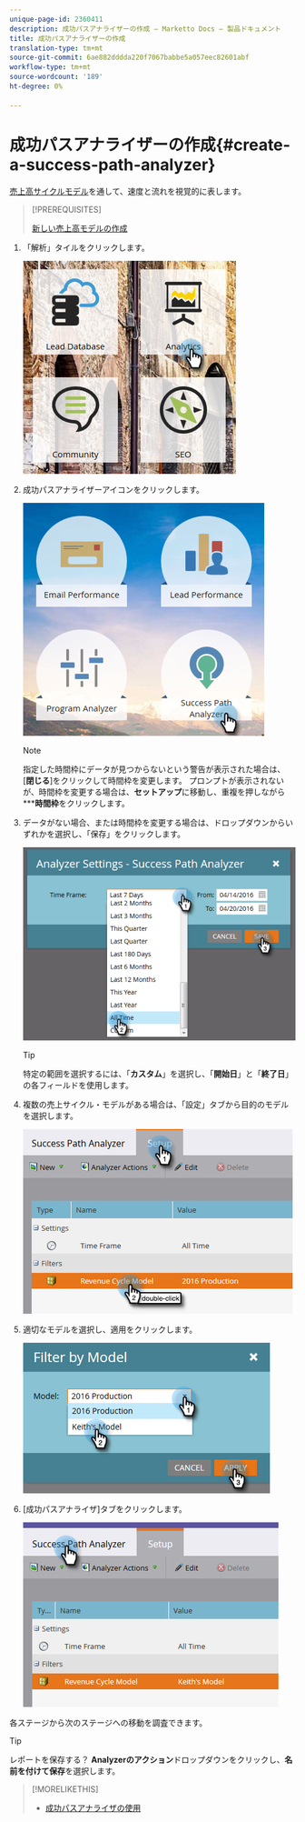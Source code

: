 ```yaml
---
unique-page-id: 2360411
description: 成功パスアナライザーの作成 — Marketto Docs — 製品ドキュメント
title: 成功パスアナライザーの作成
translation-type: tm+mt
source-git-commit: 6ae882dddda220f7067babbe5a057eec82601abf
workflow-type: tm+mt
source-wordcount: '189'
ht-degree: 0%

---
```



# 成功パスアナライザーの作成{#create-a-success-path-analyzer}

[売上高サイクルモデル](https://docs.marketo.com/display/docs/revenue+cycle+analytics)を通して、速度と流れを視覚的に表します。

>[!PREREQUISITES]
>
>[新しい売上高モデルの作成](create-a-new-revenue-model.md)

1. 「解析」タイルをクリックします。

   ![](assets/one.png)

1. 成功パスアナライザーアイコンをクリックします。

   ![](assets/two.png)

   >[!NOTE]
   >
   >指定した時間枠にデータが見つからないという警告が表示された場合は、[**閉じる**]をクリックして時間枠を変更します。 プロンプトが表示されないが、時間枠を変更する場合は、**セットアップ**&#x200B;に移動し、重複を押しながら*****時間枠**&#x200B;をクリックします。

1. データがない場合、または時間枠を変更する場合は、ドロップダウンからいずれかを選択し、「保存」をクリックします。

   ![](assets/timeframe.png)

   >[!TIP]
   >
   >特定の範囲を選択するには、「**カスタム**」を選択し、「**開始日**」と「**終了日**」の各フィールドを使用します。

1. 複数の売上サイクル・モデルがある場合は、「設定」タブから目的のモデルを選択します。

   ![](assets/four.png)

1. 適切なモデルを選択し、適用をクリックします。

   ![](assets/five.png)

1. [成功パスアナライザ]タブをクリックします。

   ![](assets/success-tab.png)

各ステージから次のステージへの移動を調査できます。

>[!TIP]
>
>レポートを保存する？ **Analyzerのアクション**&#x200B;ドロップダウンをクリックし、**名前を付けて保存**&#x200B;を選択します。

>[!MORELIKETHIS]
>
>* [成功パスアナライザの使用](using-the-success-path-analyzer.md)

>



